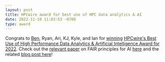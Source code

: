 ```yaml
---
layout: post
title: HPCwire award for best use of HPC data analytics & AI
date: 2022-11-10 11:03:53 -0700
type: award
---
```


Congrats to [Ben](https://twitter.com/BenBlaiszik), Ryan, Ari, KJ, Kyle, and Ian for [winning](https://twitter.com/BenBlaiszik/status/1592635091322167296) [HPCwire's Best Use of High Performance Data Analytics & Artificial Intelligence Award for 2022](https://www.hpcwire.com/2022-readers-editors-choice-data-analytics-ai/). Check out the [relevant paper](https://www.nature.com/articles/s41597-022-01712-9) on FAIR principles for AI [here](https://www.nature.com/articles/s41597-022-01712-9) and the related [blog post here](https://researchdata.springernature.com/posts/the-fair-principles-for-ai-models)!